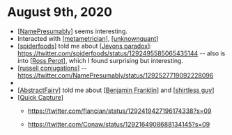 # August 9th, 2020
- [[NamePresumably]] seems interesting.
- Interacted with [[metametrician]], [[unknownquant]]
- [[spiderfoods]] told me about [[Jevons paradox]]: https://twitter.com/spiderfoods/status/1292495585065435144 -- also is into [[Ross Perot]], which I found surprising but interesting.
- [[russell conjugations]] -- https://twitter.com/NamePresumably/status/1292527719092228096
- 
- [[AbstractFairy]] told me about [[Benjamin Franklin]] and [[shirtless guy]]
- [[Quick Capture]]
    - https://twitter.com/flancian/status/1292419427196174338?s=09


    - https://twitter.com/Conaw/status/1292164908688134145?s=09



[//begin]: # "Autogenerated link references for markdown compatibility"
[Ross Perot]: ../ross-perot.md "Ross Perot"
[NamePresumably]: ../namepresumably.md "NamePresumably"
[unknownquant]: ../unknownquant.md "Unknownquant"
[spiderfoods]: ../spiderfoods.md "Spiderfoods"
[Jevons paradox]: ../jevons-paradox.md "Jevons Paradox"
[metametrician]: ../metametrician.md "Metametrician"
[russell conjugations]: ../russell-conjugations.md "Russell Conjugations"
[AbstractFairy]: ../abstractfairy.md "AbstractFairy"
[Benjamin Franklin]: ../benjamin-franklin.md "Benjamin Franklin"
[shirtless guy]: ../shirtless-guy.md "Shirtless Guy"
[Quick Capture]: ../quick-capture.md "Quick Capture"
[//end]: # "Autogenerated link references"